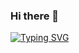 ### Hi there 👋

[![Typing SVG](https://readme-typing-svg.demolab.com?font=Merriweather&weight=900&size=35&duration=2500&pause=5000&color=8D44F7&center=true&vCenter=true&random=false&width=435&lines=Welcome%2C+Its+about+ZIRO)](https://git.io/typing-svg)
<!--
**ziroziro/ziroziro** is a ✨ _special_ ✨ repository because its `README.md` (this file) appears on your GitHub profile.

Here are some ideas to get you started:

- 🔭 I’m currently working on ...
- 🌱 I’m currently learning ...
- 👯 I’m looking to collaborate on ...
- 🤔 I’m looking for help with ...
- 💬 Ask me about ...
- 📫 How to reach me: ...
- 😄 Pronouns: ...
- ⚡ Fun fact: ...
-->

